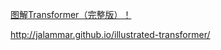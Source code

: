 

[图解Transformer（完整版）！](https://mp.weixin.qq.com/s/cJqhESxTMy5cfj0EXh9s4w)

http://jalammar.github.io/illustrated-transformer/




